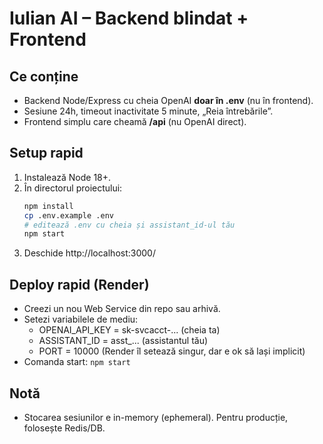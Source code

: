 # Iulian AI – Backend blindat + Frontend

## Ce conține
- Backend Node/Express cu cheia OpenAI **doar în .env** (nu în frontend).
- Sesiune 24h, timeout inactivitate 5 minute, „Reia întrebările”.
- Frontend simplu care cheamă **/api** (nu OpenAI direct).

## Setup rapid
1. Instalează Node 18+.
2. În directorul proiectului:
   ```bash
   npm install
   cp .env.example .env
   # editează .env cu cheia și assistant_id-ul tău
   npm start
   ```
3. Deschide http://localhost:3000/

## Deploy rapid (Render)
- Creezi un nou Web Service din repo sau arhivă.
- Setezi variabilele de mediu:
  - OPENAI_API_KEY = sk-svcacct-... (cheia ta)
  - ASSISTANT_ID = asst_... (assistantul tău)
  - PORT = 10000 (Render îl setează singur, dar e ok să lași implicit)
- Comanda start: `npm start`

## Notă
- Stocarea sesiunilor e in-memory (ephemeral). Pentru producție, folosește Redis/DB.
